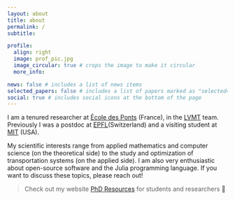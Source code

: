 ```yaml
---
layout: about
title: about
permalink: /
subtitle: 

profile:
  align: right
  image: prof_pic.jpg
  image_circular: true # crops the image to make it circular
  more_info:

news: false # includes a list of news items
selected_papers: false # includes a list of papers marked as "selected={true}"
social: true # includes social icons at the bottom of the page
---
```


I am a tenured researcher at [École des Ponts](https://ecoledesponts.fr/) (France), in the [LVMT](https://www.lvmt.fr/) team. Previously I was a postdoc at [EPFL](https://www.epfl.ch/en/)(Switzerland) and a visiting student at [MIT](https://www.mit.edu/) (USA).

My scientific interests range from applied mathematics and computer science (on the theoretical side) to the study and optimization of transportation systems (on the applied side). I am also very enthusiastic about open-source software and the Julia programming language. If you want to discuss these topics, please reach out!

> Check out my website [PhD Resources](https://phd-resources.github.io/) for students and researchers :microscope:
